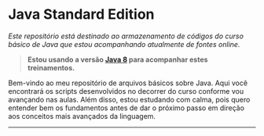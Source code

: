 # Java Standard Edition
_Este repositório está destinado ao armazenamento de códigos do curso básico de Java que estou acompanhando atualmente de fontes online._

> **Estou usando a versão [Java 8](https://www.oracle.com/technetwork/java/javase/downloads/jdk8-downloads-2133151.html) para acompanhar estes treinamentos.**

Bem-vindo ao meu repositório de arquivos básicos sobre Java. Aqui você encontrará os scripts desenvolvidos no decorrer do curso conforme vou avançando nas aulas. Além disso, estou estudando com calma, pois quero entender bem os fundamentos antes de dar o próximo passo em direção aos conceitos mais avançados da linguagem.

---

